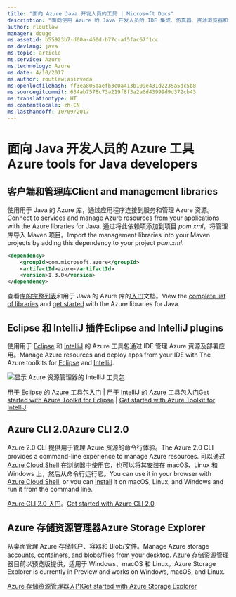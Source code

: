```yaml
---
title: "面向 Azure Java 开发人员的工具 | Microsoft Docs"
description: "面向使用 Azure 的 Java 开发人员的 IDE 集成、仿真器、资源浏览器和命令行接口。"
author: rloutlaw
manager: douge
ms.assetid: b55923b7-d60a-460d-b77c-af5fac67f1cc
ms.devlang: java
ms.topic: article
ms.service: Azure
ms.technology: Azure
ms.date: 4/10/2017
ms.author: routlaw;asirveda
ms.openlocfilehash: ff3ea805daefb3c0a413b109e431d2235a5dc5b8
ms.sourcegitcommit: 634ab7578c73a219f8f3a2a6d43999d9d372cb43
ms.translationtype: HT
ms.contentlocale: zh-CN
ms.lasthandoff: 10/09/2017
---
```

# <a name="azure-tools-for-java-developers"></a><span data-ttu-id="3dd15-103">面向 Java 开发人员的 Azure 工具</span><span class="sxs-lookup"><span data-stu-id="3dd15-103">Azure tools for Java developers</span></span>

## <a name="client-and-management-libraries"></a><span data-ttu-id="3dd15-104">客户端和管理库</span><span class="sxs-lookup"><span data-stu-id="3dd15-104">Client and management libraries</span></span>

<span data-ttu-id="3dd15-105">使用用于 Java 的 Azure 库，通过应用程序连接到服务和管理 Azure 资源。</span><span class="sxs-lookup"><span data-stu-id="3dd15-105">Connect to services and manage Azure resources from your applications with the Azure libraries for Java.</span></span> <span data-ttu-id="3dd15-106">通过将此依赖项添加到项目 *pom.xml*，将管理库导入 Maven 项目。</span><span class="sxs-lookup"><span data-stu-id="3dd15-106">Import the management libraries into your Maven projects by adding this dependency to your project *pom.xml*.</span></span>

```XML
<dependency>
    <groupId>com.microsoft.azure</groupId>
    <artifactId>azure</artifactId>
    <version>1.3.0</version>
</dependency>
```

<span data-ttu-id="3dd15-107">查看[库的完整列表](java-sdk-azure-install.md)和用于 Java 的 Azure 库的[入门](java-sdk-azure-get-started.md)文档。</span><span class="sxs-lookup"><span data-stu-id="3dd15-107">View the [complete list of libraries](java-sdk-azure-install.md) and [get started](java-sdk-azure-get-started.md) with the Azure libraries for Java.</span></span>

## <a name="eclipse-and-intellij-plugins"></a><span data-ttu-id="3dd15-108">Eclipse 和 IntelliJ 插件</span><span class="sxs-lookup"><span data-stu-id="3dd15-108">Eclipse and IntelliJ plugins</span></span>

<span data-ttu-id="3dd15-109">使用用于 [Eclipse](eclipse/azure-toolkit-for-eclipse.md) 和 [IntelliJ](intellij/azure-toolkit-for-intellij.md) 的 Azure 工具包通过 IDE 管理 Azure 资源及部署应用。</span><span class="sxs-lookup"><span data-stu-id="3dd15-109">Manage Azure resources and deploy apps from your IDE with The Azure toolkits for [Eclipse](eclipse/azure-toolkit-for-eclipse.md) and [IntelliJ](intellij/azure-toolkit-for-intellij.md).</span></span>   

![显示 Azure 资源管理器的 IntelliJ 工具包](media/intelliJ-azure-explorer.png)

<span data-ttu-id="3dd15-111">[用于 Eclipse 的 Azure 工具包入门](https://docs.microsoft.com/azure/app-service-web/app-service-web-eclipse-create-hello-world-web-app) | [用于 IntelliJ 的 Azure 工具包入门](https://docs.microsoft.com/azure/app-service-web/app-service-web-intellij-create-hello-world-web-app)</span><span class="sxs-lookup"><span data-stu-id="3dd15-111">[Get started with Azure Toolkit for Eclipse](https://docs.microsoft.com/azure/app-service-web/app-service-web-eclipse-create-hello-world-web-app) | [Get started with Azure Toolkit for IntelliJ](https://docs.microsoft.com/azure/app-service-web/app-service-web-intellij-create-hello-world-web-app)</span></span> 

## <a name="azure-cli-20"></a><span data-ttu-id="3dd15-112">Azure CLI 2.0</span><span class="sxs-lookup"><span data-stu-id="3dd15-112">Azure CLI 2.0</span></span>

<span data-ttu-id="3dd15-113">Azure 2.0 CLI 提供用于管理 Azure 资源的命令行体验。</span><span class="sxs-lookup"><span data-stu-id="3dd15-113">The Azure 2.0 CLI provides a command-line experience to manage Azure resources.</span></span> <span data-ttu-id="3dd15-114">可以通过 [Azure Cloud Shell](https://docs.microsoft.com/azure/cloud-shell/overview) 在浏览器中使用它，也可以将其[安装](https://docs.microsoft.com/cli/azure/install-azure-cli)在 macOS、Linux 和 Windows 上，然后从命令行运行它。</span><span class="sxs-lookup"><span data-stu-id="3dd15-114">You can use it in your browser with [Azure Cloud Shell](https://docs.microsoft.com/azure/cloud-shell/overview), or you can [install](https://docs.microsoft.com/cli/azure/install-azure-cli) it on macOS, Linux, and Windows and run it from the command line.</span></span>

<span data-ttu-id="3dd15-115">[Azure CLI 2.0 入门](https://docs.microsoft.com/cli/azure/get-started-with-azure-cli)。</span><span class="sxs-lookup"><span data-stu-id="3dd15-115">[Get started with Azure CLI 2.0](https://docs.microsoft.com/cli/azure/get-started-with-azure-cli).</span></span>

## <a name="azure-storage-explorer"></a><span data-ttu-id="3dd15-116">Azure 存储资源管理器</span><span class="sxs-lookup"><span data-stu-id="3dd15-116">Azure Storage Explorer</span></span> 

<span data-ttu-id="3dd15-117">从桌面管理 Azure 存储帐户、容器和 Blob/文件。</span><span class="sxs-lookup"><span data-stu-id="3dd15-117">Manage Azure storage accounts, containers, and blobs/files from your desktop.</span></span> <span data-ttu-id="3dd15-118">Azure 存储资源管理器目前以预览版提供，适用于 Windows、macOS 和 Linux。</span><span class="sxs-lookup"><span data-stu-id="3dd15-118">Azure Storage Explorer is currently in Preview and works on Windows, macOS, and Linux.</span></span>

[<span data-ttu-id="3dd15-119">Azure 存储资源管理器入门</span><span class="sxs-lookup"><span data-stu-id="3dd15-119">Get started with Azure Storage Explorer</span></span>](https://docs.microsoft.com/azure/vs-azure-tools-storage-manage-with-storage-explorer)
